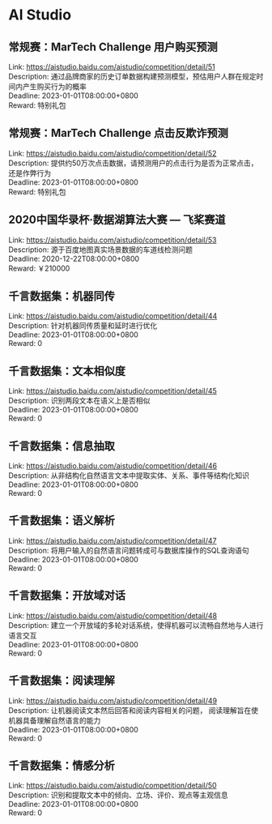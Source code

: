 # AI Studio



## 常规赛：MarTech Challenge 用户购买预测

Link: https://aistudio.baidu.com/aistudio/competition/detail/51  
Description: 通过品牌商家的历史订单数据构建预测模型，预估用户人群在规定时间内产生购买行为的概率  
Deadline: 2023-01-01T08:00:00+0800  
Reward: 特别礼包  


## 常规赛：MarTech Challenge 点击反欺诈预测

Link: https://aistudio.baidu.com/aistudio/competition/detail/52  
Description: 提供约50万次点击数据，请预测用户的点击行为是否为正常点击，还是作弊行为  
Deadline: 2023-01-01T08:00:00+0800  
Reward: 特别礼包  


## 2020中国华录杯·数据湖算法大赛 — 飞桨赛道

Link: https://aistudio.baidu.com/aistudio/competition/detail/53  
Description: 源于百度地图真实场景数据的车道线检测问题  
Deadline: 2020-12-22T08:00:00+0800  
Reward: ￥210000  


## 千言数据集：机器同传

Link: https://aistudio.baidu.com/aistudio/competition/detail/44  
Description: 针对机器同传质量和延时进行优化  
Deadline: 2023-01-01T08:00:00+0800  
Reward: 0  


## 千言数据集：文本相似度

Link: https://aistudio.baidu.com/aistudio/competition/detail/45  
Description: 识别两段文本在语义上是否相似  
Deadline: 2023-01-01T08:00:00+0800  
Reward: 0  


## 千言数据集：信息抽取

Link: https://aistudio.baidu.com/aistudio/competition/detail/46  
Description: 从非结构化自然语言文本中提取实体、关系、事件等结构化知识  
Deadline: 2023-01-01T08:00:00+0800  
Reward: 0  


## 千言数据集：语义解析

Link: https://aistudio.baidu.com/aistudio/competition/detail/47  
Description: 将用户输入的自然语言问题转成可与数据库操作的SQL查询语句  
Deadline: 2023-01-01T08:00:00+0800  
Reward: 0  


## 千言数据集：开放域对话

Link: https://aistudio.baidu.com/aistudio/competition/detail/48  
Description: 建立一个开放域的多轮对话系统，使得机器可以流畅自然地与人进行语言交互  
Deadline: 2023-01-01T08:00:00+0800  
Reward: 0  


## 千言数据集：阅读理解

Link: https://aistudio.baidu.com/aistudio/competition/detail/49  
Description: 让机器阅读文本然后回答和阅读内容相关的问题， 阅读理解旨在使机器具备理解自然语言的能力  
Deadline: 2023-01-01T08:00:00+0800  
Reward: 0  


## 千言数据集：情感分析

Link: https://aistudio.baidu.com/aistudio/competition/detail/50  
Description: 识别和提取文本中的倾向、立场、评价、观点等主观信息  
Deadline: 2023-01-01T08:00:00+0800  
Reward: 0  

